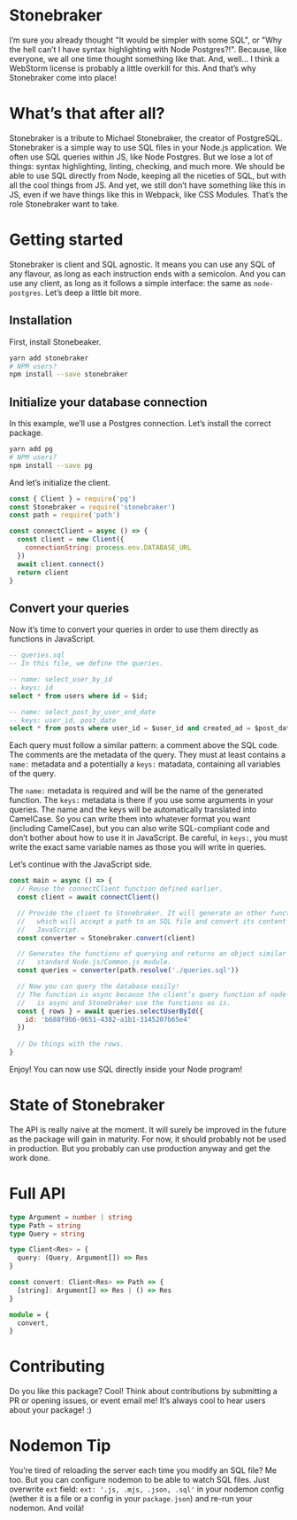 # Stonebraker

I’m sure you already thought "It would be simpler with some SQL", or "Why the hell can’t I have syntax highlighting with Node Postgres?!". Because, like everyone, we all one time thought something like that. And, well… I think a WebStorm license is probably a little overkill for this. And that’s why Stonebraker come into place!

# What’s that after all?

Stonebraker is a tribute to Michael Stonebraker, the creator of PostgreSQL. Stonebraker is a simple way to use SQL files in your Node.js application. We often use SQL queries within JS, like Node Postgres. But we lose a lot of things: syntax highlighting, linting, checking, and much more. We should be able to use SQL directly from Node, keeping all the niceties of SQL, but with all the cool things from JS. And yet, we still don’t have something like this in JS, even if we have things like this in Webpack, like CSS Modules. That’s the role Stonebraker want to take.

# Getting started

Stonebraker is client and SQL agnostic. It means you can use any SQL of any flavour, as long as each instruction ends with a semicolon. And you can use any client, as long as it follows a simple interface: the same as `node-postgres`. Let’s deep a little bit more.

## Installation

First, install Stonebeaker.

```bash
yarn add stonebraker
# NPM users?
npm install --save stonebraker
```

## Initialize your database connection

In this example, we’ll use a Postgres connection. Let’s install the correct package.

```bash
yarn add pg
# NPM users?
npm install --save pg
```

And let’s initialize the client.

```javascript
const { Client } = require('pg')
const Stonebraker = require('stonebraker')
const path = require('path')

const connectClient = async () => {
  const client = new Client({
    connectionString: process.env.DATABASE_URL
  })  
  await client.connect()
  return client
}
```

## Convert your queries

Now it’s time to convert your queries in order to use them directly as functions in JavaScript.

```sql
-- queries.sql
-- In this file, we define the queries.

-- name: select_user_by_id
-- keys: id
select * from users where id = $id;

-- name: select_post_by_user_and_date
-- keys: user_id, post_date
select * from posts where user_id = $user_id and created_ad = $post_date;
```

Each query must follow a similar pattern: a comment above the SQL code. The comments are the metadata of the query. They must at least contains a `name:` metadata and a potentially a `keys:` matadata, containing all variables of the query.

The `name:` metadata is required and will be the name of the generated function. The `keys:` metadata is there if you use some arguments in your queries. The name and the keys will be automatically translated into CamelCase. So you can write them into whatever format you want (including CamelCase), but you can also write SQL-compliant code and don’t bother about how to use it in JavaScript. Be careful, in `keys:`, you must write the exact same variable names as those you will write in queries.

Let’s continue with the JavaScript side.

```javascript
const main = async () => {
  // Reuse the connectClient function defined earlier.
  const client = await connectClient()

  // Provide the client to Stonebraker. It will generate an other function
  //   which will accept a path to an SQL file and convert its content into
  //   JavaScript.
  const converter = Stonebraker.convert(client)

  // Generates the functions of querying and returns an object similar to a
  //   standard Node.js/Common.js module.
  const queries = converter(path.resolve('./queries.sql'))

  // Now you can query the database easily!
  // The function is async because the client’s query function of node-postgres
  //   is async and Stonebraker use the functions as is.
  const { rows } = await queries.selectUserById({
    id: 'b688f9b6-0651-4382-a1b1-3145207b65e4'
  })
  
  // Do things with the rows.
}
```

Enjoy! You can now use SQL directly inside your Node program!

# State of Stonebraker

The API is really naive at the moment. It will surely be improved in the future as the package will gain in maturity. For now, it should probably not be used in production. But you probably can use production anyway and get the work done.

# Full API

```typescript
type Argument = number | string
type Path = string
type Query = string

type Client<Res> = {
  query: (Query, Argument[]) => Res
}

const convert: Client<Res> => Path => {
  [string]: Argument[] => Res | () => Res
}

module = {
  convert,
}
```

# Contributing

Do you like this package? Cool! Think about contributions by submitting a PR or opening issues, or event email me! It’s always cool to hear users about your package! :)

# Nodemon Tip

You’re tired of reloading the server each time you modify an SQL file? Me too. But you can configure nodemon to be able to watch SQL files. Just overwrite `ext` field: `ext: '.js, .mjs, .json, .sql'` in your nodemon config (wether it is a file or a config in your `package.json`) and re-run your nodemon. And voilà!
